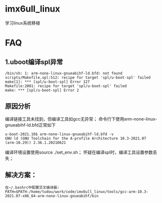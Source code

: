 # imx6ull_linux
学习linux系统移植

# FAQ

## 1.uboot编译spl异常

    /bin/sh: 1: arm-none-linux-gnueabihf-ld.bfd: not found
    scripts/Makefile.spl:512: recipe for target 'spl/u-boot-spl' failed
    make[1]: *** [spl/u-boot-spl] Error 127
    Makefile:2001: recipe for target 'spl/u-boot-spl' failed
    make: *** [spl/u-boot-spl] Error 2

## 原因分析
编译链接工具未找到，但编译工具如gcc无异常；
命令行下使用arm-none-linux-gnueabihf-ld.bfd正常如下

    u-boot-2021.10$ arm-none-linux-gnueabihf-ld.bfd -v
    GNU ld (GNU Toolchain for the A-profile Architecture 10.3-2021.07 (arm-10.29)) 2.36.1.20210621

编译环境设置使用source ./set_env.sh；
怀疑在编译spl时，编译工具设置参数丢失；
## 解决方案：
    在~/.bashrc中配置交叉编译器:
    PATH=$PATH:/home/tudou/work/code/imx6ull_linux/tools/gcc-arm-10.3-2021.07-x86_64-arm-none-linux-gnueabihf/bin
